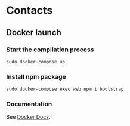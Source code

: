 # Contacts

## Docker launch

### Start the compilation process
```
sudo docker-compose up
```

### Install npm package
```
sudo docker-compose exec web npm i bootstrap
```

### Documentation
See [Docker Docs](https://docs.docker.com/).